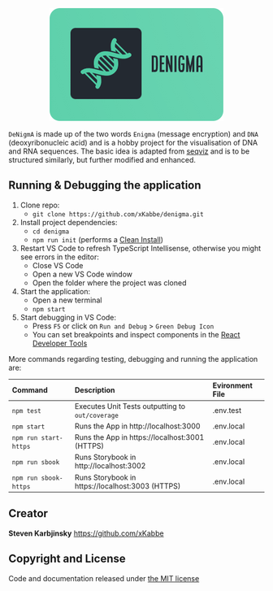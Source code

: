 <p align="center">
  <img src="public/denigma_logo.png">
</p>

`DeNigmA` is made up of the two words `Enigma` (message encryption) and `DNA` (deoxyribonucleic acid) and is a hobby project for the visualisation of DNA and RNA sequences. The basic idea is adapted from [seqviz](https://github.com/Lattice-Automation/seqviz) and is to be structured similarly, but further modified and enhanced.

## Running & Debugging the application

1. Clone repo:
   - `git clone https://github.com/xKabbe/denigma.git`
2. Install project dependencies:
   - `cd denigma`
   - `npm run init` (performs a [Clean Install](https://docs.npmjs.com/cli/v8/commands/npm-ci))
3. Restart VS Code to refresh TypeScript Intellisense, otherwise you might see errors in the editor:
   - Close VS Code
   - Open a new VS Code window
   - Open the folder where the project was cloned
4. Start the application:
   - Open a new terminal
   - `npm start`
5. Start debugging in VS Code:
   - Press `F5` or click on `Run and Debug` > `Green Debug Icon`
   - You can set breakpoints and inspect components in the [React Developer Tools](https://chrome.google.com/webstore/detail/react-developer-tools/fmkadmapgofadopljbjfkapdkoienihi)

More commands regarding testing, debugging and running the application are:

| Command               | Description                                      | Evironment File |
| :-------------------- | :----------------------------------------------- | :-------------- |
| `npm test`            | Executes Unit Tests outputting to `out/coverage` | .env.test       |
| `npm start`           | Runs the App in http://localhost:3000            | .env.local      |
| `npm run start-https` | Runs the App in https://localhost:3001 (HTTPS)   | .env.local      |
| `npm run sbook`       | Runs Storybook in http://localhost:3002          | .env.local      |
| `npm run sbook-https` | Runs Storybook in https://localhost:3003 (HTTPS) | .env.local      |

## Creator

**Steven Karbjinsky** https://github.com/xKabbe

## Copyright and License

Code and documentation released under [the MIT license](https://github.com/xKabbe/denigma/blob/master/LICENSE)
